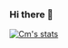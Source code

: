 ### Hi there 👋

[![Cm's stats](https://github-readme-stats.vercel.app/api?username=cmspeedrunner)](https://github.com/cmspeedrunner/github-readme-stats)
